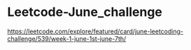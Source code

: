 # Leetcode-June_challenge
https://leetcode.com/explore/featured/card/june-leetcoding-challenge/539/week-1-june-1st-june-7th/
